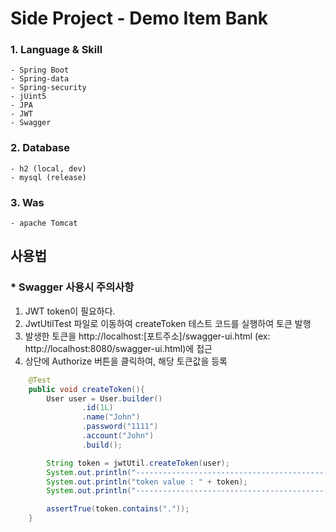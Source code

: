 # Side Project - Demo Item Bank

### 1. Language & Skill
	- Spring Boot
	- Spring-data
	- Spring-security
	- jUint5
	- JPA
	- JWT
	- Swagger

### 2. Database
	- h2 (local, dev)
	- mysql	(release)

### 3. Was
	- apache Tomcat
	

## 사용법
### * Swagger 사용시 주의사항
1. JWT token이 필요하다.
2. JwtUtilTest 파일로 이동하여 createToken 테스트 코드를 실행하여 토큰 발행
3. 발생한 토큰을 http://localhost:[포트주소]/swagger-ui.html (ex: http://localhost:8080/swagger-ui.html)에 접근
4. 상단에 Authorize 버튼을 클릭하여, 해당 토큰값을 등록

```java
	@Test
	public void createToken(){
        User user = User.builder()
                .id(1L)
                .name("John")
                .password("1111")
                .account("John")
                .build();

        String token = jwtUtil.createToken(user);
        System.out.println("------------------------------------------------------------------------------");
        System.out.println("token value : " + token);
        System.out.println("------------------------------------------------------------------------------");

        assertTrue(token.contains("."));
    }
```
